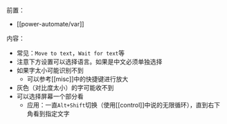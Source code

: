 前置：
- [[power-automate/var]]

内容：
- 常见：`Move to text`，`Wait for text`等
- 注意下方设置可以选择语言。如果是中文必须单独选择
- 如果字太小可能识别不到
  - 可以参考[[misc]]中的快捷键进行放大
- 灰色（对比度太小）的字可能收不到
- 可以选择屏幕一个部分看
  - 应用：一直`Alt+Shift`切换（使用[[control]]中说的无限循环），直到右下角看到指定文字